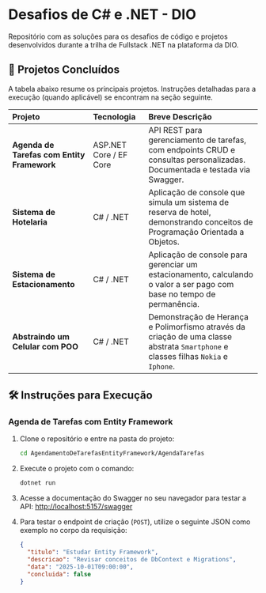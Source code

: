 # Desafios de C# e .NET - DIO

Repositório com as soluções para os desafios de código e projetos desenvolvidos durante a trilha de Fullstack .NET na plataforma da DIO.

## 🚀 Projetos Concluídos

A tabela abaixo resume os principais projetos. Instruções detalhadas para a execução (quando aplicável) se encontram na seção seguinte.

| Projeto | Tecnologia | Breve Descrição |
| :--- | :--- | :--- |
| **Agenda de Tarefas com Entity Framework** | ASP.NET Core / EF Core | API REST para gerenciamento de tarefas, com endpoints CRUD e consultas personalizadas. Documentada e testada via Swagger. |
| **Sistema de Hotelaria** | C# / .NET | Aplicação de console que simula um sistema de reserva de hotel, demonstrando conceitos de Programação Orientada a Objetos. |
| **Sistema de Estacionamento** | C# / .NET | Aplicação de console para gerenciar um estacionamento, calculando o valor a ser pago com base no tempo de permanência. |
| **Abstraindo um Celular com POO** | C# / .NET | Demonstração de Herança e Polimorfismo através da criação de uma classe abstrata `Smartphone` e classes filhas `Nokia` e `Iphone`. |

## 🛠️ Instruções para Execução

### Agenda de Tarefas com Entity Framework

1.  Clone o repositório e entre na pasta do projeto:
    ```bash
    cd AgendamentoDeTarefasEntityFramework/AgendaTarefas
    ```
2.  Execute o projeto com o comando:
    ```bash
    dotnet run
    ```
3.  Acesse a documentação do Swagger no seu navegador para testar a API:
    [http://localhost:5157/swagger](http://localhost:5157/swagger)

4.  Para testar o endpoint de criação (`POST`), utilize o seguinte JSON como exemplo no corpo da requisição:
    ```json
    {
      "titulo": "Estudar Entity Framework",
      "descricao": "Revisar conceitos de DbContext e Migrations",
      "data": "2025-10-01T09:00:00",
      "concluida": false
    }
    ```